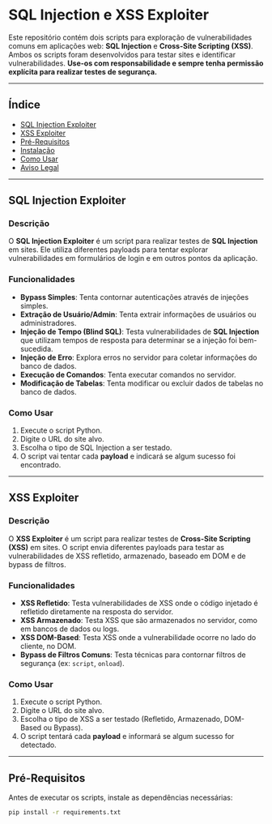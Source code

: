 # SQL Injection e XSS Exploiter

Este repositório contém dois scripts para exploração de vulnerabilidades comuns em aplicações web: **SQL Injection** e **Cross-Site Scripting (XSS)**. Ambos os scripts foram desenvolvidos para testar sites e identificar vulnerabilidades. **Use-os com responsabilidade e sempre tenha permissão explícita para realizar testes de segurança.**

---

## Índice

- [SQL Injection Exploiter](#sql-injection-exploiter)
- [XSS Exploiter](#xss-exploiter)
- [Pré-Requisitos](#pré-requisitos)
- [Instalação](#instalação)
- [Como Usar](#como-usar)
- [Aviso Legal](#aviso-legal)

---

## SQL Injection Exploiter

### Descrição

O **SQL Injection Exploiter** é um script para realizar testes de **SQL Injection** em sites. Ele utiliza diferentes payloads para tentar explorar vulnerabilidades em formulários de login e em outros pontos da aplicação.

### Funcionalidades

- **Bypass Simples**: Tenta contornar autenticações através de injeções simples.
- **Extração de Usuário/Admin**: Tenta extrair informações de usuários ou administradores.
- **Injeção de Tempo (Blind SQL)**: Testa vulnerabilidades de **SQL Injection** que utilizam tempos de resposta para determinar se a injeção foi bem-sucedida.
- **Injeção de Erro**: Explora erros no servidor para coletar informações do banco de dados.
- **Execução de Comandos**: Tenta executar comandos no servidor.
- **Modificação de Tabelas**: Tenta modificar ou excluir dados de tabelas no banco de dados.

### Como Usar

1. Execute o script Python.
2. Digite o URL do site alvo.
3. Escolha o tipo de SQL Injection a ser testado.
4. O script vai tentar cada **payload** e indicará se algum sucesso foi encontrado.

---

## XSS Exploiter

### Descrição

O **XSS Exploiter** é um script para realizar testes de **Cross-Site Scripting (XSS)** em sites. O script envia diferentes payloads para testar as vulnerabilidades de XSS refletido, armazenado, baseado em DOM e de bypass de filtros.

### Funcionalidades

- **XSS Refletido**: Testa vulnerabilidades de XSS onde o código injetado é refletido diretamente na resposta do servidor.
- **XSS Armazenado**: Testa XSS que são armazenados no servidor, como em bancos de dados ou logs.
- **XSS DOM-Based**: Testa XSS onde a vulnerabilidade ocorre no lado do cliente, no DOM.
- **Bypass de Filtros Comuns**: Testa técnicas para contornar filtros de segurança (ex: `script`, `onload`).

### Como Usar

1. Execute o script Python.
2. Digite o URL do site alvo.
3. Escolha o tipo de XSS a ser testado (Refletido, Armazenado, DOM-Based ou Bypass).
4. O script tentará cada **payload** e informará se algum sucesso for detectado.

---

## Pré-Requisitos

Antes de executar os scripts, instale as dependências necessárias:

```bash
pip install -r requirements.txt
